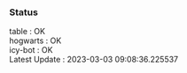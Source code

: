 ### Status


table : OK  
hogwarts : OK  
icy-bot : OK  
Latest Update : 2023-03-03 09:08:36.225537
